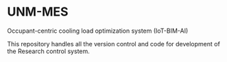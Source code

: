 # UNM-MES
Occupant-centric cooling load optimization system (IoT-BIM-AI)

This repository handles all the version control and code for development of the Research control system.

